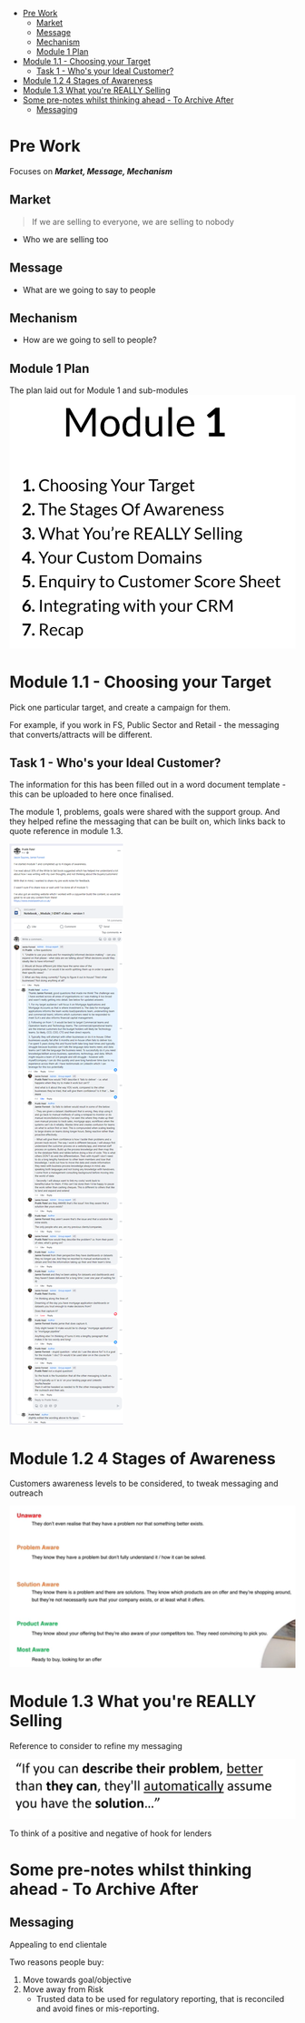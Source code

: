 - [Pre Work](#pre-work)
  - [Market](#market)
  - [Message](#message)
  - [Mechanism](#mechanism)
  - [Module 1 Plan](#module-1-plan)
- [Module 1.1 - Choosing your Target](#module-11---choosing-your-target)
  - [Task 1 - Who's your Ideal Customer?](#task-1---whos-your-ideal-customer)
- [Module 1.2 4 Stages of Awareness](#module-12-4-stages-of-awareness)
- [Module 1.3 What you're REALLY Selling](#module-13-what-youre-really-selling)
- [Some pre-notes whilst thinking ahead - To Archive After](#some-pre-notes-whilst-thinking-ahead---to-archive-after)
  - [Messaging](#messaging)


# Pre Work

Focuses on ***Market, Message, Mechanism***

## Market

> If we are selling to everyone, we are selling to nobody

- Who we are selling too

## Message

- What are we going to say to people

## Mechanism

- How are we going to sell to people?

## Module 1 Plan
The plan laid out for Module 1 and sub-modules
![alt text](image-1.png)


# Module 1.1 - Choosing your Target

Pick one particular target, and create a campaign for them. 

For example, if you work in FS, Public Sector and Retail - the messaging that converts/attracts will be different.

## Task 1 - Who's your Ideal Customer?

The information for this has been filled out in a word document template - this can be uploaded to here once finalised. 

The module 1, problems, goals were shared with the support group. And they helped refine the messaging that can be built on, which links back to quote reference in module 1.3.

![alt text](screencapture-facebook-groups-getstability-posts-943582550564593-2024-02-19-14_23_25.png)

# Module 1.2 4 Stages of Awareness

Customers awareness levels to be considered, to tweak messaging and outreach

![alt text](image-2.png)


# Module 1.3 What you're REALLY Selling

Reference to consider to refine my messaging

![alt text](image-3.png)


To think of a positive and negative of hook for lenders


# Some pre-notes whilst thinking ahead - To Archive After

## Messaging

Appealing to end clientale

Two reasons people buy:
1. Move towards goal/objective
2. Move away from Risk
   - Trusted data to be used for regulatory reporting, that is reconciled and avoid fines or mis-reporting.